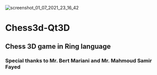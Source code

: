 ![screenshot_01_07_2021_23_16_42](https://user-images.githubusercontent.com/31375681/125147328-6c79ee80-e122-11eb-8f19-e17817f666b5.png)
# Chess3d-Qt3D
## Chess 3D game in Ring language 
### Special thanks to Mr. Bert Mariani and Mr. Mahmoud Samir Fayed

